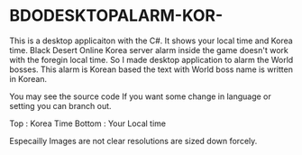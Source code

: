 # BDODESKTOPALARM-KOR-

This is a desktop applicaiton with the C#.
It shows your local time and Korea time.
Black Desert Online Korea server alarm inside the game doesn't work with the foregin local time.
So I made desktop application to alarm the World bosses.
This alarm is Korean based the text with World boss name is written in Korean.


You may see the source code If you want some change in language or setting you can branch out.

Top : Korea Time
Bottom : Your Local time

Especailly Images are not clear resolutions are sized down forcely.
